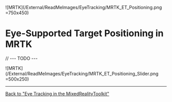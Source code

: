 ![MRTK](/External/ReadMeImages/EyeTracking/MRTK_ET_Positioning.png =750x450)

# Eye-Supported Target Positioning in MRTK

// --- TODO ---



![MRTK](/External/ReadMeImages/EyeTracking/MRTK_ET_Positioning_Slider.png =500x250)


---
[Back to "Eye Tracking in the MixedRealityToolkit"](/Documentation/EyeTracking/EyeTracking_Main.md)